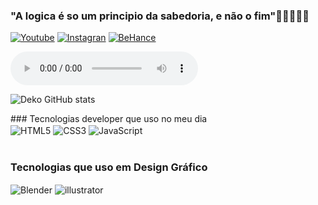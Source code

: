 ### "A logica é so um principio da sabedoria, e não o fim"🖖🏼👨🏼‍💻

[![Youtube](https://img.shields.io/badge/YouTube-FF0000?style=for-the-badge&logo=youtube&logoColor=white)](https://https://www.youtube.com/channel/UCVwdF3p9Sot9j-74U1WHOMA)
[![Instagran](https://img.shields.io/badge/Instagram-E4405F?style=for-the-badge&logo=instagram&logoColor=white)](https://www.instagram.com/dev_deko/)
[![BeHance](https://img.shields.io/badge/Behance-0054F7?style=for-the-badge&logo=behance&logoColor=white)](https://www.behance.net/dev-deko/)


<audio autoplay="autoplay" controls="controls">
<source src="hotlinemiami.mp3" type="audio/mp3"/>
</audio>

![Deko GitHub stats](https://github-readme-stats.vercel.app/api?username=dev-deko&show_icons=true&theme=cobalt)

<!DOCTYPE html>
<html>
<head>
</head>
<body>
### Tecnologias developer que uso no meu dia
<div style=" display: inline_block">
    <img align="center" alt="HTML5" src="https://img.shields.io/badge/HTML5-E34F26?style=for-the-badge&logo=html5&logoColor=white
"/> 
    <img align="center" alt="CSS3" src="https://img.shields.io/badge/CSS3-1572B6?style=for-the-badge&logo=css3&logoColor=white
"/>
    <img align="center" alt="JavaScript" src="https://img.shields.io/badge/JavaScript-F7DF1E?style=for-the-badge&logo=javascript&logoColor=black
"/>
</div></br>

### Tecnologias que uso em Design Gráfico
<div style="display:inline_block;">
    <img align="center" alt="Blender" src="https://img.shields.io/badge/blender-%23F5792A.svg?style=for-the-badge&logo=blender&logoColor=white
">
  <img align="center" alt="illustrator" src="https://img.shields.io/badge/Adobe%20Illustrator-FF9A00?style=for-the-badge&logo=adobe%20illustrator&logoColor=white
">
 </body>
 </html>
